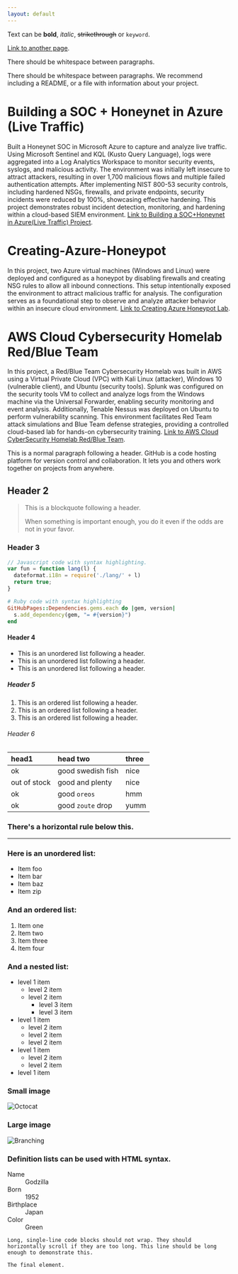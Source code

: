 ```yaml
---
layout: default
---
```


Text can be **bold**, _italic_, ~~strikethrough~~ or `keyword`.

[Link to another page](./another-page.html).

There should be whitespace between paragraphs.

There should be whitespace between paragraphs. We recommend including a README, or a file with information about your project.

# Building a SOC + Honeynet in Azure (Live Traffic)
Built a Honeynet SOC in Microsoft Azure to capture and analyze live traffic. Using Microsoft Sentinel and KQL (Kusto Query Language), logs were aggregated into a Log Analytics Workspace to monitor security events, syslogs, and malicious activity. The environment was initially left insecure to attract attackers, resulting in over 1,700 malicious flows and multiple failed authentication attempts. After implementing NIST 800-53 security controls, including hardened NSGs, firewalls, and private endpoints, security incidents were reduced by 100%, showcasing effective hardening. This project demonstrates robust incident detection, monitoring, and hardening within a cloud-based SIEM environment.
[Link to Building a SOC+Honeynet in Azure(Live Traffic) Project](./https://github.com/MalikCyberDaily/Azure-Honeynet-SOC).


# Creating-Azure-Honeypot
In this project, two Azure virtual machines (Windows and Linux) were deployed and configured as a honeypot by disabling firewalls and creating NSG rules to allow all inbound connections. This setup intentionally exposed the environment to attract malicious traffic for analysis. The configuration serves as a foundational step to observe and analyze attacker behavior within an insecure cloud environment.
[Link to Creating Azure Honeypot Lab](./https://github.com/MalikCyberDaily/Creating-Azure-Honeypot/tree/main).


# AWS Cloud Cybersecurity Homelab Red/Blue Team
In this project, a Red/Blue Team Cybersecurity Homelab was built in AWS using a Virtual Private Cloud (VPC) with Kali Linux (attacker), Windows 10 (vulnerable client), and Ubuntu (security tools). Splunk was configured on the security tools VM to collect and analyze logs from the Windows machine via the Universal Forwarder, enabling security monitoring and event analysis. Additionally, Tenable Nessus was deployed on Ubuntu to perform vulnerability scanning. This environment facilitates Red Team attack simulations and Blue Team defense strategies, providing a controlled cloud-based lab for hands-on cybersecurity training.
[Link to AWS Cloud CyberSecurity Homelab Red/Blue Team](./https://github.com/MalikCyberDaily/CyberHomeLab/tree/main).

This is a normal paragraph following a header. GitHub is a code hosting platform for version control and collaboration. It lets you and others work together on projects from anywhere.

## Header 2

> This is a blockquote following a header.
>
> When something is important enough, you do it even if the odds are not in your favor.

### Header 3

```js
// Javascript code with syntax highlighting.
var fun = function lang(l) {
  dateformat.i18n = require('./lang/' + l)
  return true;
}
```

```ruby
# Ruby code with syntax highlighting
GitHubPages::Dependencies.gems.each do |gem, version|
  s.add_dependency(gem, "= #{version}")
end
```

#### Header 4

*   This is an unordered list following a header.
*   This is an unordered list following a header.
*   This is an unordered list following a header.

##### Header 5

1.  This is an ordered list following a header.
2.  This is an ordered list following a header.
3.  This is an ordered list following a header.

###### Header 6

| head1        | head two          | three |
|:-------------|:------------------|:------|
| ok           | good swedish fish | nice  |
| out of stock | good and plenty   | nice  |
| ok           | good `oreos`      | hmm   |
| ok           | good `zoute` drop | yumm  |

### There's a horizontal rule below this.

* * *

### Here is an unordered list:

*   Item foo
*   Item bar
*   Item baz
*   Item zip

### And an ordered list:

1.  Item one
1.  Item two
1.  Item three
1.  Item four

### And a nested list:

- level 1 item
  - level 2 item
  - level 2 item
    - level 3 item
    - level 3 item
- level 1 item
  - level 2 item
  - level 2 item
  - level 2 item
- level 1 item
  - level 2 item
  - level 2 item
- level 1 item

### Small image

![Octocat](https://github.githubassets.com/images/icons/emoji/octocat.png)

### Large image

![Branching](https://guides.github.com/activities/hello-world/branching.png)


### Definition lists can be used with HTML syntax.

<dl>
<dt>Name</dt>
<dd>Godzilla</dd>
<dt>Born</dt>
<dd>1952</dd>
<dt>Birthplace</dt>
<dd>Japan</dd>
<dt>Color</dt>
<dd>Green</dd>
</dl>

```
Long, single-line code blocks should not wrap. They should horizontally scroll if they are too long. This line should be long enough to demonstrate this.
```

```
The final element.
```
